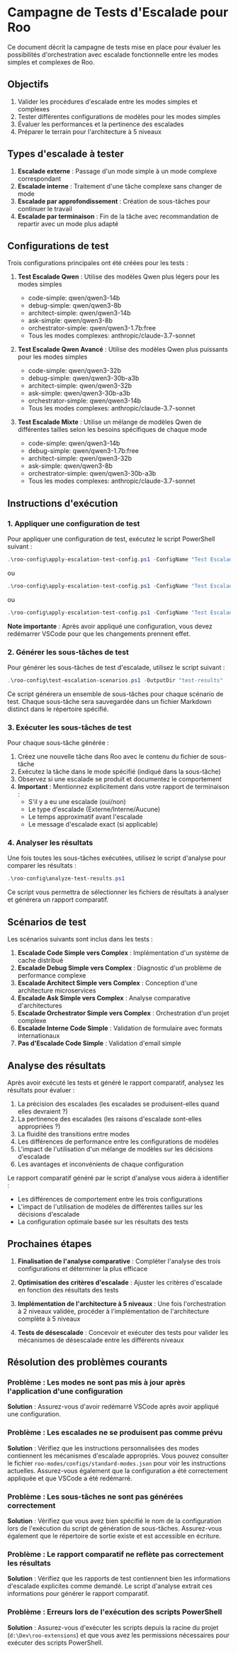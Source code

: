 # Campagne de Tests d'Escalade pour Roo

Ce document décrit la campagne de tests mise en place pour évaluer les possibilités d'orchestration avec escalade fonctionnelle entre les modes simples et complexes de Roo.

## Objectifs

1. Valider les procédures d'escalade entre les modes simples et complexes
2. Tester différentes configurations de modèles pour les modes simples
3. Évaluer les performances et la pertinence des escalades
4. Préparer le terrain pour l'architecture à 5 niveaux

## Types d'escalade à tester

1. **Escalade externe** : Passage d'un mode simple à un mode complexe correspondant
2. **Escalade interne** : Traitement d'une tâche complexe sans changer de mode
3. **Escalade par approfondissement** : Création de sous-tâches pour continuer le travail
4. **Escalade par terminaison** : Fin de la tâche avec recommandation de repartir avec un mode plus adapté

## Configurations de test

Trois configurations principales ont été créées pour les tests :

1. **Test Escalade Qwen** : Utilise des modèles Qwen plus légers pour les modes simples
   - code-simple: qwen/qwen3-14b
   - debug-simple: qwen/qwen3-8b
   - architect-simple: qwen/qwen3-14b
   - ask-simple: qwen/qwen3-8b
   - orchestrator-simple: qwen/qwen3-1.7b:free
   - Tous les modes complexes: anthropic/claude-3.7-sonnet

2. **Test Escalade Qwen Avancé** : Utilise des modèles Qwen plus puissants pour les modes simples
   - code-simple: qwen/qwen3-32b
   - debug-simple: qwen/qwen3-30b-a3b
   - architect-simple: qwen/qwen3-32b
   - ask-simple: qwen/qwen3-30b-a3b
   - orchestrator-simple: qwen/qwen3-14b
   - Tous les modes complexes: anthropic/claude-3.7-sonnet

3. **Test Escalade Mixte** : Utilise un mélange de modèles Qwen de différentes tailles selon les besoins spécifiques de chaque mode
   - code-simple: qwen/qwen3-14b
   - debug-simple: qwen/qwen3-1.7b:free
   - architect-simple: qwen/qwen3-32b
   - ask-simple: qwen/qwen3-8b
   - orchestrator-simple: qwen/qwen3-30b-a3b
   - Tous les modes complexes: anthropic/claude-3.7-sonnet

## Instructions d'exécution

### 1. Appliquer une configuration de test

Pour appliquer une configuration de test, exécutez le script PowerShell suivant :

```powershell
.\roo-config\apply-escalation-test-config.ps1 -ConfigName "Test Escalade Qwen"
```

ou

```powershell
.\roo-config\apply-escalation-test-config.ps1 -ConfigName "Test Escalade Qwen Avancé"
```

ou

```powershell
.\roo-config\apply-escalation-test-config.ps1 -ConfigName "Test Escalade Mixte"
```

**Note importante** : Après avoir appliqué une configuration, vous devez redémarrer VSCode pour que les changements prennent effet.

### 2. Générer les sous-tâches de test

Pour générer les sous-tâches de test d'escalade, utilisez le script suivant :

```powershell
.\roo-config\test-escalation-scenarios.ps1 -OutputDir "test-results"
```

Ce script générera un ensemble de sous-tâches pour chaque scénario de test. Chaque sous-tâche sera sauvegardée dans un fichier Markdown distinct dans le répertoire spécifié.

### 3. Exécuter les sous-tâches de test

Pour chaque sous-tâche générée :

1. Créez une nouvelle tâche dans Roo avec le contenu du fichier de sous-tâche
2. Exécutez la tâche dans le mode spécifié (indiqué dans la sous-tâche)
3. Observez si une escalade se produit et documentez le comportement
4. **Important** : Mentionnez explicitement dans votre rapport de terminaison :
   - S'il y a eu une escalade (oui/non)
   - Le type d'escalade (Externe/Interne/Aucune)
   - Le temps approximatif avant l'escalade
   - Le message d'escalade exact (si applicable)

### 4. Analyser les résultats

Une fois toutes les sous-tâches exécutées, utilisez le script d'analyse pour comparer les résultats :

```powershell
.\roo-config\analyze-test-results.ps1
```

Ce script vous permettra de sélectionner les fichiers de résultats à analyser et générera un rapport comparatif.

## Scénarios de test

Les scénarios suivants sont inclus dans les tests :

1. **Escalade Code Simple vers Complex** : Implémentation d'un système de cache distribué
2. **Escalade Debug Simple vers Complex** : Diagnostic d'un problème de performance complexe
3. **Escalade Architect Simple vers Complex** : Conception d'une architecture microservices
4. **Escalade Ask Simple vers Complex** : Analyse comparative d'architectures
5. **Escalade Orchestrator Simple vers Complex** : Orchestration d'un projet complexe
6. **Escalade Interne Code Simple** : Validation de formulaire avec formats internationaux
7. **Pas d'Escalade Code Simple** : Validation d'email simple

## Analyse des résultats

Après avoir exécuté les tests et généré le rapport comparatif, analysez les résultats pour évaluer :

1. La précision des escalades (les escalades se produisent-elles quand elles devraient ?)
2. La pertinence des escalades (les raisons d'escalade sont-elles appropriées ?)
3. La fluidité des transitions entre modes
4. Les différences de performance entre les configurations de modèles
5. L'impact de l'utilisation d'un mélange de modèles sur les décisions d'escalade
6. Les avantages et inconvénients de chaque configuration

Le rapport comparatif généré par le script d'analyse vous aidera à identifier :

- Les différences de comportement entre les trois configurations
- L'impact de l'utilisation de modèles de différentes tailles sur les décisions d'escalade
- La configuration optimale basée sur les résultats des tests

## Prochaines étapes

1. **Finalisation de l'analyse comparative** : Compléter l'analyse des trois configurations et déterminer la plus efficace

2. **Optimisation des critères d'escalade** : Ajuster les critères d'escalade en fonction des résultats des tests

3. **Implémentation de l'architecture à 5 niveaux** : Une fois l'orchestration à 2 niveaux validée, procéder à l'implémentation de l'architecture complète à 5 niveaux

4. **Tests de désescalade** : Concevoir et exécuter des tests pour valider les mécanismes de désescalade entre les différents niveaux

## Résolution des problèmes courants

### Problème : Les modes ne sont pas mis à jour après l'application d'une configuration

**Solution** : Assurez-vous d'avoir redémarré VSCode après avoir appliqué une configuration.

### Problème : Les escalades ne se produisent pas comme prévu

**Solution** : Vérifiez que les instructions personnalisées des modes contiennent les mécanismes d'escalade appropriés. Vous pouvez consulter le fichier `roo-modes/configs/standard-modes.json` pour voir les instructions actuelles. Assurez-vous également que la configuration a été correctement appliquée et que VSCode a été redémarré.

### Problème : Les sous-tâches ne sont pas générées correctement

**Solution** : Vérifiez que vous avez bien spécifié le nom de la configuration lors de l'exécution du script de génération de sous-tâches. Assurez-vous également que le répertoire de sortie existe et est accessible en écriture.

### Problème : Le rapport comparatif ne reflète pas correctement les résultats

**Solution** : Vérifiez que les rapports de test contiennent bien les informations d'escalade explicites comme demandé. Le script d'analyse extrait ces informations pour générer le rapport comparatif.

### Problème : Erreurs lors de l'exécution des scripts PowerShell

**Solution** : Assurez-vous d'exécuter les scripts depuis la racine du projet (`d:\Dev\roo-extensions`) et que vous avez les permissions nécessaires pour exécuter des scripts PowerShell.